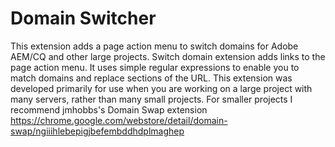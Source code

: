 # Domain Switcher


This extension adds a page action menu to switch domains for Adobe AEM/CQ and other large projects.
Switch domain extension adds links to the page action menu. It uses simple regular expressions to enable you to match domains and replace sections of the URL. This extension was developed primarily for use when you are working on a large project with many servers, rather than many small projects. For smaller projects I recommend jmhobbs's Domain Swap extension https://chrome.google.com/webstore/detail/domain-swap/ngiiihlebepigjbefembddhdplmaghep